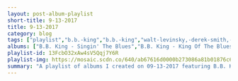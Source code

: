 ```yaml
---
layout: post-album-playlist
short-title: 9-13-2017
title: 9-13-2017
category: blog
tags: ["playlist","b.b.-king","b.b.-king","walt-levinsky,-derek-smith,-howard-alden,-joe-cucuzzo,-lynn-seaton","various-artists","shigeto","shigeto","the-war-on-drugs","queens-of-the-stone-age","dashboard-confessional"]
albums: ["B.B. King - Singin' The Blues","B.B. King - King Of The Blues","Walt Levinsky, Derek Smith, Howard Alden, Joe Cucuzzo, Lynn Seaton - As He Wanted To Be Remembere","Various Artists - Mozart: Oboe Concerto - Oboe Quartet - Sonata","Shigeto - Lineage","Shigeto - No Better Time Than Now","The War On Drugs - A Deeper Understanding","Queens of the Stone Age - Villains","Dashboard Confessional - The Shade of Poison Trees"]
playlist-id: 13FcbO32xAw4sV5Qqj7Y6R
playlist-img: https://mosaic.scdn.co/640/ab67616d0000b273086a81b01876c65cd9207972ab67616d0000b27346589a8897d51422cae4272eab67616d0000b273e012d57357b306e4f50b7697ab67616d0000b273f98d7b5a67963b95172b809d
summary: "A playlist of albums I created on 09-13-2017 featuring B.B. King, B.B. King, Walt Levinsky, Derek Smith, Howard Alden, Joe Cucuzzo, Lynn Seaton, Various Artists, Shigeto, Shigeto, The War On Drugs, Queens of the Stone Age, and Dashboard Confessional."
---
```

